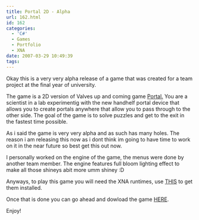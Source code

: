 ```yaml
---
title: Portal 2D - Alpha
url: 162.html
id: 162
categories:
  - 'C#'
  - Games
  - Portfolio
  - XNA
date: 2007-03-29 10:49:39
tags:
---
```


Okay this is a very very alpha release of a game that was created for a team project at the final year of university.

The game is a 2D version of Valves up and coming game [Portal.](https://www.youtube.com/watch?v=if3Qv2tHyfA) You are a scientist in a lab experimentig with the new handhelf portal device that allows you to create portals anywhere that allow you to pass through to the other side. The goal of the game is to solve puzzles and get to the exit in the fastest time possible.

<!-- more -->

As i said the game is very very alpha and as such has many holes. The reason i am releasing this now as i dont think im going to have time to work on it in the near future so best get this out now.

I personally worked on the engine of the game, the menus were done by another team member. The engine features full bloom lighting effect to make all those shineys abit more umm shiney :D

Anyways, to play this game you will need the XNA runtimes, use [THIS](https://xnamatrix.com/xnareq.php) to get them installed.

Once that is done you can go ahead and dowload the game [HERE](https://www.mikecann.co.uk/Work/Portal2D_Alpha1.zip).

Enjoy!
